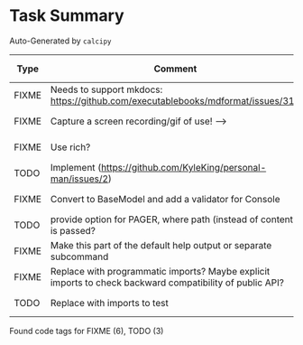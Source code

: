 # Task Summary

Auto-Generated by `calcipy`

| Type   | Comment                                                                                                  | Last Edit   | Source File                                                                                                                                                              |
|--------|----------------------------------------------------------------------------------------------------------|-------------|--------------------------------------------------------------------------------------------------------------------------------------------------------------------------|
| FIXME  | Needs to support mkdocs: https://github.com/executablebooks/mdformat/issues/317                          | 2022-09-25  | [.pre-commit-config.yaml:48](https://github.com/KyleKing/personal-man/blame/1a2cce37fb50a2ca760aa0bd5d221636256d6187/.pre-commit-config.yaml#L47)                        |
| FIXME  | Capture a screen recording/gif of use! -->                                                               | 2022-11-12  | [docs/README.md:19](https://github.com/KyleKing/personal-man/blame/33578094aeb718292aa4b5aee036c45fd62f5270/docs/README.md#L19)                                          |
| FIXME  | Use rich?                                                                                                | 2022-11-12  | [pman/controllers/show_controller.py:38](https://github.com/KyleKing/personal-man/blame/33578094aeb718292aa4b5aee036c45fd62f5270/pman/controllers/man_controller.py#L36) |
| TODO   | Implement (https://github.com/KyleKing/personal-man/issues/2)                                            | 2022-08-07  | [pman/onboarding.py:3](https://github.com/KyleKing/personal-man/blame/35e383168ef044b66ae4c6735edf5f10653797a0/pman/onboarding.py#L3)                                    |
| FIXME  | Convert to BaseModel and add a validator for Console                                                     | 2022-11-13  | [pman/output.py:41](https://github.com/KyleKing/personal-man/blame/2d0cb4492253fb2efb525ce2ee9c027f1e867371/pman/output.py#L41)                                          |
| TODO   | provide option for PAGER, where path (instead of content) is passed?                                     | 2022-11-13  | [pman/output.py:57](https://github.com/KyleKing/personal-man/blame/2d0cb4492253fb2efb525ce2ee9c027f1e867371/pman/output.py#L57)                                          |
| FIXME  | Make this part of the default help output or separate subcommand                                         | 2022-08-07  | [pman/settings.py:30](https://github.com/KyleKing/personal-man/blame/35e383168ef044b66ae4c6735edf5f10653797a0/pman/settings.py#L27)                                      |
| FIXME  | Replace with programmatic imports? Maybe explicit imports to check backward compatibility of public API? | 2022-08-05  | [scripts/check_imports.py:7](https://github.com/KyleKing/personal-man/blame/2440c82e73a1c203433bd538f283552b482dbc3f/scripts/check_imports.py#L7)                        |
| TODO   | Replace with imports to test                                                                             | 2022-08-05  | [scripts/check_imports.py:14](https://github.com/KyleKing/personal-man/blame/2440c82e73a1c203433bd538f283552b482dbc3f/scripts/check_imports.py#L14)                      |

Found code tags for FIXME (6), TODO (3)

<!-- calcipy:skip_tags -->
